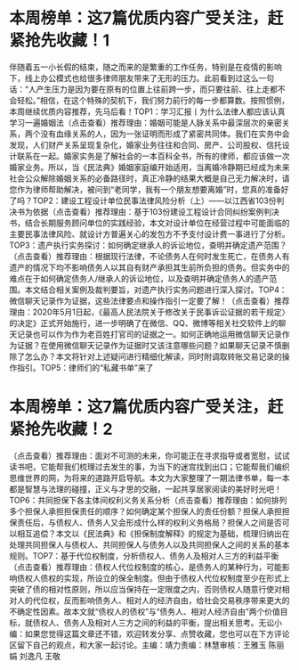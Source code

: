 # 本周榜单：这7篇优质内容广受关注，赶紧抢先收藏！1

伴随着五一小长假的结束，随之而来的是繁重的工作任务，特别是在疫情的影响下，线上办公模式也给很多律师朋友带来了无形的压力。此前看到过这么一句话：“人产生压力是因为要在原有的位置上往前跨一步，而只要往前、往上走都不会轻松。”相信，在这个特殊的契机下，我们努力前行的每一步都算数。按照惯例，本周继续优质内容推荐，先马后看！TOP1：学习汇报丨为什么法律人都应该认真学习一遍婚姻法（点击查看）推荐理由：婚姻可能是人脉关系中最深层次的亲密关系，两个没有血缘关系的人，因为一张证明而形成了紧密共同体。我们在实务中会发现，人们财产关系呈现复杂化，婚家业务往往和合同、房产、公司股权、信托设计联系在一起。婚家实务是了解社会的一本百科全书，所有的律师，都应该做一次婚家业务。所以，当《民法典》婚姻家庭编开始适用，当离婚冷静期已经成为未来社会公众解除婚姻关系的必备路径时，真正冷静的结果大概是自己无力解决时，请您作为律师帮助解决，被问到“老同学，我有一个朋友想要离婚”时，您真的准备好了吗？TOP2：建设工程设计单位民事法律风险分析（上）——以江西省103份判决书为依据（点击查看）推荐理由：基于103份建设工程设计合同纠纷案例判决书，结合长期服务顾问单位的实践经验，本文对设计单位在经营过程中可能面临的主要民事法律风险、就设计方普遍关心的发包方不予支付设计费一事进行了分析。TOP3：遗产执行实务探讨：如何确定继承人的诉讼地位，查明并确定遗产范围？（点击查看）推荐理由：根据现行法律，不论债务人在何时发生死亡，在债务人有遗产的情况下均不影响债务人以其自有财产承担其生前所负担的债务。但实务中的难点在于如何确定债务人/继承人的诉讼地位，以及查明并确定债务人的遗产范围。本文结合相关案例及裁判要旨，对遗产执行实务问题进行深入探讨。TOP4：微信聊天记录作为证据，这些法律要点和操作指引一定要了解！（点击查看）推荐理由：2020年5月1日起，《最高人民法院关于修改关于民事诉讼证据的若干规定〉的决定》正式开始施行，进一步明确了在微信、QQ、微博等相关社交软件上的聊天记录也可以作为作为老百姓打官司的证据之一。如何正确地运用微信聊天记录作为证据？在使用微信聊天记录作为证据时又该注意哪些问题？如果聊天记录不慎删除了怎么办？本文将针对上述疑问进行精细化解读，同时附调取转账交易记录的操作指引。TOP5：律师们的“私藏书单”来了

# 本周榜单：这7篇优质内容广受关注，赶紧抢先收藏！2

（点击查看）推荐理由：面对不可测的未来，你可能正在寻求指导或者宽慰，试试读书吧，它能帮我们梳理过去发生的事，为当下的迷宫找到出口；它能帮我们编织思维世界的网，为将来的道路开启导航。本文为大家整理了一期法律书单，每一本都是智慧与法理的碰撞，正义与才思的交融，一起共享居家阅读的美好时光吧！TOP6：共同担保下各主体间权利义务关系分析（点击查看）推荐理由：如何排列多个担保人承担担保责任的顺序？如何确定某个担保人的责任份额？担保人承担担保责任后，与债权人、债务人又会形成什么样的权利义务格局？担保人之间是否可以相互追偿？本文以《民法典》和《担保制度解释》的规定为基础，梳理归纳出在处理共同担保人与债权人、共同担保人与债务人以及共同担保人之间的关系的基本规则。TOP7：基于代位权制度，分析债权人、债务人及相对人三方的利益平衡（点击查看）推荐理由：债权人代位权制度的核心，是债务人的某种行为，可能影响债权人债权的实现，所设立的保全制度。但由于债权人代位权制度至少在形式上突破了债的相对性原则，所以应当保持在一定限度之内，否则债权人随意行使对相对人的代位权，反而影响债务人、相对人的经济自由，给社会交易秩序带来更大的不确定性因素。故本文就“债权人的债权”与“债务人、相对人经济自由”两个价值目标，就债权人、债务人及相对人三方之间的利益的平衡，提出相关思考。无讼小编：如果您觉得这篇文章还不错，欢迎转发分享、点赞收藏，您也可以在下方评论区留下自己的观点，和大家一起讨论。主编：靖力责编：林慧审核：王雅玉 陈丽娟 刘逸凡 王敬

